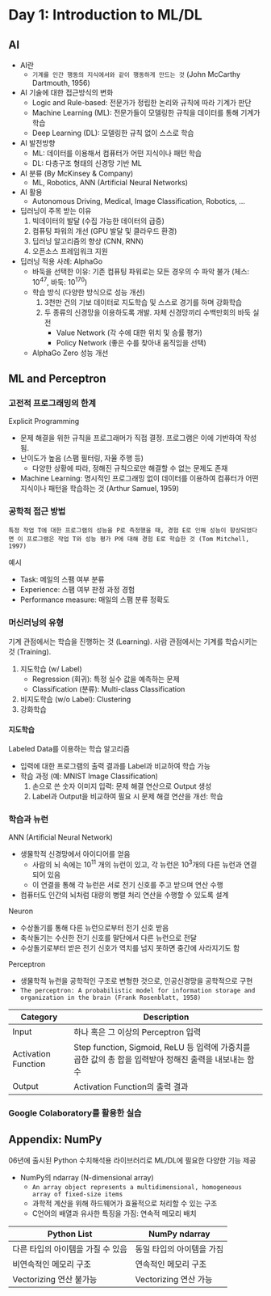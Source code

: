 # Day 1: Introduction to ML/DL

## AI
- AI란
    - `기계를 인간 행동의 지식에서와 같이 행동하게 만드는 것` (John McCarthy Dartmouth, 1956)
- AI 기술에 대한 접근방식의 변화
    - Logic and Rule-based: 전문가가 정립한 논리와 규칙에 따라 기계가 판단
    - Machine Learning (ML): 전문가들이 모델링한 규칙을 데이터를 통해 기계가 학습
    - Deep Learning (DL): 모델링한 규칙 없이 스스로 학습
- AI 발전방향
    - ML: 데이터를 이용해서 컴퓨터가 어떤 지식이나 패턴 학습
    - DL: 다층구조 형태의 신경망 기반 ML
- AI 분류 (By McKinsey & Company)
    - ML, Robotics, ANN (Artificial Neural Networks)
- AI 활용
    - Autonomous Driving, Medical, Image Classification, Robotics, ...
- 딥러닝이 주목 받는 이유
    1. 빅데이터의 발달 (수집 가능한 데이터의 급증)
    2. 컴퓨팅 파워의 개선 (GPU 발달 및 클라우드 환경)
    3. 딥러닝 알고리즘의 향상 (CNN, RNN)
    4. 오픈소스 프레임워크 지원
- 딥러닝 적용 사례: AlphaGo
    - 바둑을 선택한 이유: 기존 컴퓨팅 파워로는 모든 경우의 수 파악 불가 (체스: $10^{47}$, 바둑: $10^{170}$)
    - 학습 방식 (다양한 방식으로 성능 개선)
        1. 3천만 건의 기보 데이터로 지도학습 및 스스로 경기를 하며 강화학습
        2. 두 종류의 신경망을 이용하도록 개발. 자체 신경망끼리 수백만회의 바둑 실전
            - Value Network (각 수에 대한 위치 및 승률 평가)
            - Policy Network (좋은 수를 찾아내 움직임을 선택)
    - AlphaGo Zero 성능 개선

## ML and Perceptron

### 고전적 프로그래밍의 한계
Explicit Programming
- 문제 해결을 위한 규칙을 프로그래머가 직접 결정. 프로그램은 이에 기반하여 작성됨.
- 난이도가 높음 (스팸 필터링, 자율 주행 등)
    - 다양한 상황에 따라, 정해진 규칙으로만 해결할 수 없는 문제도 존재
- Machine Learning: 명시적인 프로그래밍 없이 데이터를 이용하여 컴퓨터가 어떤 지식이나 패턴을 학습하는 것 (Arthur Samuel, 1959)

### 공학적 접근 방법

```
특정 작업 T에 대한 프로그램의 성능을 P로 측정했을 때, 경험 E로 인해 성능이 향상되었다면 이 프로그램은 작업 T와 성능 평가 P에 대해 경험 E로 학습한 것 (Tom Mitchell, 1997)
```

예시
- Task: 메일의 스팸 여부 분류
- Experience: 스팸 여부 판정 과정 경험
- Performance measure: 매일의 스팸 분류 정확도

### 머신러닝의 유형
기계 관점에서는 학습을 진행하는 것 (Learning). 사람 관점에서는 기계를 학습시키는 것 (Training).
1. 지도학습 (w/ Label)
    - Regression (회귀): 특정 실수 값을 예측하는 문제
    - Classification (분류): Multi-class Classification
2. 비지도학습 (w/o Label): Clustering
3. 강화학습

#### 지도학습
Labeled Data를 이용하는 학습 알고리즘
- 입력에 대한 프로그램의 출력 결과를 Label과 비교하여 학습 가능
- 학습 과정 (예: MNIST Image Classification)
    1. 손으로 쓴 숫자 이미지 입력: 문제 해결 연산으로 Output 생성
    2. Label과 Output을 비교하여 필요 시 문제 해결 연산을 개선: 학습

### 학습과 뉴런
ANN (Artificial Neural Network)
- 생물학적 신경망에서 아이디어를 얻음
    - 사람의 뇌 속에는 $10^{11}$ 개의 뉴런이 있고, 각 뉴런은 $10^{3}$개의 다른 뉴런과 연결되어 있음
    - 이 연결을 통해 각 뉴런은 서로 전기 신호를 주고 받으며 연산 수행
- 컴퓨터도 인간의 뇌처럼 대량의 병렬 처리 연산을 수행할 수 있도록 설계

Neuron
- 수상돌기를 통해 다른 뉴런으로부터 전기 신호 받음
- 축삭돌기는 수신한 전기 신호를 말단에서 다른 뉴런으로 전달
- 수상돌기로부터 받은 전기 신호가 역치를 넘지 못하면 중간에 사라지기도 함

Perceptron
- 생물학적 뉴런을 공학적인 구조로 변형한 것으로, 인공신경망을 공학적으로 구현
- `The perceptron: A probabilistic model for information storage and organization in the brain (Frank Rosenblatt, 1958)`

|Category|Description|
|---|---|
|Input|하나 혹은 그 이상의 Perceptron 입력|
|Activation Function|Step function, Sigmoid, ReLU 등 입력에 가중치를 곱한 값의 총 합을 입력받아 정해진 출력을 내보내는 함수|
|Output|Activation Function의 출력 결과|

### Google Colaboratory를 활용한 실습

## Appendix: NumPy

06년에 출시된 Python 수치해석용 라이브러리로 ML/DL에 필요한 다양한 기능 제공
- NumPy의 ndarray (N-dimensional array)
    - `An array object represents a multidimensional, homogeneous array of fixed-size items`
    - 과학적 계산을 위해 하드웨어가 효율적으로 처리할 수 있는 구조
    - C언어의 배열과 유사한 특징을 가짐: 연속적 메모리 배치

|Python List|NumPy ndarray|
|---|---|
|다른 타입의 아이템을 가질 수 있음|동일 타입의 아이템을 가짐|
|비연속적인 메모리 구조|연속적인 메모리 구조|
|Vectorizing 연산 불가능|Vectorizing 연산 가능|



